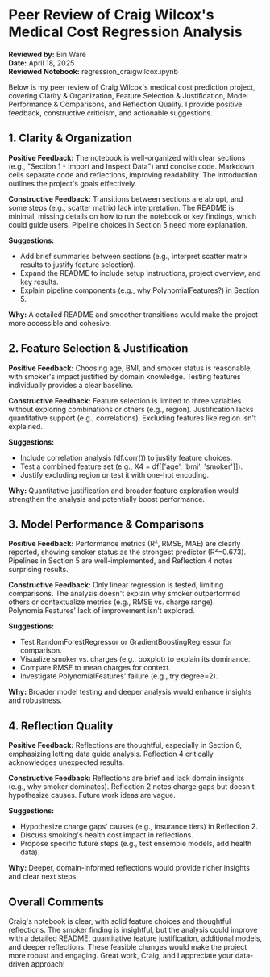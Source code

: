 # Peer Review of Craig Wilcox's Medical Cost Regression Analysis

**Reviewed by:** Bin Ware  
**Date:** April 18, 2025  
**Reviewed Notebook:** regression_craigwilcox.ipynb

Below is my peer review of Craig Wilcox's medical cost prediction project, covering Clarity & Organization, Feature Selection & Justification, Model Performance & Comparisons, and Reflection Quality. I provide positive feedback, constructive criticism, and actionable suggestions.

## 1. Clarity & Organization

**Positive Feedback:** The notebook is well-organized with clear sections (e.g., "Section 1 - Import and Inspect Data") and concise code. Markdown cells separate code and reflections, improving readability. The introduction outlines the project's goals effectively.

**Constructive Feedback:** Transitions between sections are abrupt, and some steps (e.g., scatter matrix) lack interpretation. The README is minimal, missing details on how to run the notebook or key findings, which could guide users. Pipeline choices in Section 5 need more explanation.

**Suggestions:**
- Add brief summaries between sections (e.g., interpret scatter matrix results to justify feature selection).
- Expand the README to include setup instructions, project overview, and key results.
- Explain pipeline components (e.g., why PolynomialFeatures?) in Section 5.

**Why:** A detailed README and smoother transitions would make the project more accessible and cohesive.

## 2. Feature Selection & Justification

**Positive Feedback:** Choosing age, BMI, and smoker status is reasonable, with smoker's impact justified by domain knowledge. Testing features individually provides a clear baseline.

**Constructive Feedback:** Feature selection is limited to three variables without exploring combinations or others (e.g., region). Justification lacks quantitative support (e.g., correlations). Excluding features like region isn't explained.

**Suggestions:**
- Include correlation analysis (df.corr()) to justify feature choices.
- Test a combined feature set (e.g., X4 = df[['age', 'bmi', 'smoker']]).
- Justify excluding region or test it with one-hot encoding.

**Why:** Quantitative justification and broader feature exploration would strengthen the analysis and potentially boost performance.

## 3. Model Performance & Comparisons

**Positive Feedback:** Performance metrics (R², RMSE, MAE) are clearly reported, showing smoker status as the strongest predictor (R²=0.673). Pipelines in Section 5 are well-implemented, and Reflection 4 notes surprising results.

**Constructive Feedback:** Only linear regression is tested, limiting comparisons. The analysis doesn't explain why smoker outperformed others or contextualize metrics (e.g., RMSE vs. charge range). PolynomialFeatures' lack of improvement isn't explored.

**Suggestions:**
- Test RandomForestRegressor or GradientBoostingRegressor for comparison.
- Visualize smoker vs. charges (e.g., boxplot) to explain its dominance.
- Compare RMSE to mean charges for context.
- Investigate PolynomialFeatures' failure (e.g., try degree=2).

**Why:** Broader model testing and deeper analysis would enhance insights and robustness.

## 4. Reflection Quality

**Positive Feedback:** Reflections are thoughtful, especially in Section 6, emphasizing letting data guide analysis. Reflection 4 critically acknowledges unexpected results.

**Constructive Feedback:** Reflections are brief and lack domain insights (e.g., why smoker dominates). Reflection 2 notes charge gaps but doesn't hypothesize causes. Future work ideas are vague.

**Suggestions:**
- Hypothesize charge gaps' causes (e.g., insurance tiers) in Reflection 2.
- Discuss smoking's health cost impact in reflections.
- Propose specific future steps (e.g., test ensemble models, add health data).

**Why:** Deeper, domain-informed reflections would provide richer insights and clear next steps.

## Overall Comments

Craig's notebook is clear, with solid feature choices and thoughtful reflections. The smoker finding is insightful, but the analysis could improve with a detailed README, quantitative feature justification, additional models, and deeper reflections. These feasible changes would make the project more robust and engaging. Great work, Craig, and I appreciate your data-driven approach!